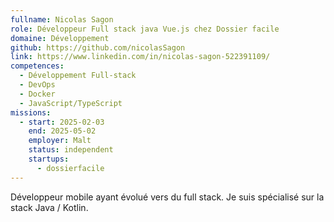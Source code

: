 ```yaml
---
fullname: Nicolas Sagon
role: Développeur Full stack java Vue.js chez Dossier facile
domaine: Développement
github: https://github.com/nicolasSagon
link: https://www.linkedin.com/in/nicolas-sagon-522391109/
competences:
  - Développement Full-stack
  - DevOps
  - Docker
  - JavaScript/TypeScript
missions:
  - start: 2025-02-03
    end: 2025-05-02
    employer: Malt
    status: independent
    startups:
      - dossierfacile
---
```

Développeur mobile ayant évolué vers du full stack. Je suis spécialisé sur la stack Java / Kotlin.